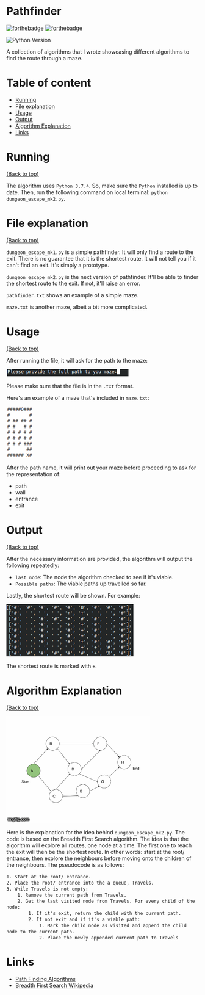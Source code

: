 # Pathfinder
[![forthebadge](https://forthebadge.com/images/badges/made-with-python.svg)](https://forthebadge.com)
[![forthebadge](https://forthebadge.com/images/badges/built-with-love.svg)](https://forthebadge.com)

![Python Version](https://img.shields.io/badge/Python-3.7.4-brightgreen) 

A collection of algorithms that I wrote showcasing different algorithms to find the route through a maze.


# Table of content

- [Running](#running)
- [File explanation](#file-explanation)
- [Usage](#usage)
- [Output](#output)
- [Algorithm Explanation](#algorithm-explanation)
- [Links](#links)

# Running
[(Back to top)](#table-of-content)

The algorithm uses `Python 3.7.4`. So, make sure the `Python` installed is up to date. Then, run the following command on local terminal:
`python dungeon_escape_mk2.py`.

# File explanation
[(Back to top)](#table-of-content)

`dungeon_escape_mk1.py` is a simple pathfinder. It will only find a route to the exit. There is no guarantee that it is the shortest route. It will not tell you if it can't find an exit. It's simply a prototype.

`dungeon_escape_mk2.py` is the next version of pathfinder. It'll be able to finder the shortest route to the exit. If not, it'll raise an error.

`pathfinder.txt` shows an example of a simple maze.

`maze.txt` is another maze, albeit a bit more complicated.

# Usage
[(Back to top)](#table-of-content)

After running the file, it will ask for the path to the maze:

![Screenshot asking for path](https://github.com/hannz88/Pathfinder/blob/master/Screenshots/pathname.png)

Please make sure that the file is in the `.txt` format. 

Here's an example of a maze that's included in `maze.txt`:

![Screenshot for maze](https://github.com/hannz88/Pathfinder/blob/master/Screenshots/maze.png)

After the path name, it will print out your maze before proceeding to ask for the representation of:
- path
- wall
- entrance
- exit

# Output
[(Back to top)](#table-of-content)

After the necessary information are provided, the algorithm will output the following repeatedly:
- `last node`: The node the algorithm checked to see if it's viable.
- `Possible paths`: The viable paths up travelled so far.

Lastly, the shortest route will be shown. For example:

![Screenshot for output](https://github.com/hannz88/Pathfinder/blob/master/Screenshots/output.png)

The shortest route is marked with `+`.

# Algorithm Explanation
[(Back to top)](#table-of-content)

![GIF of Breadth First Search](https://github.com/hannz88/Pathfinder/blob/master/Screenshots/breadthfirstsearch.gif)

Here is the explanation for the idea behind `dungeon_escape_mk2.py`. The code is based on the Breadth First Search algorithm. The idea is that the algorithm will explore all routes, one node at a time. The first one to reach the exit will then be the shortest route. In other words: start at the root/ entrance, then explore the neighbours before moving onto the children of the neighbours. The pseudocode is as follows:

```
1. Start at the root/ entrance.
2. Place the root/ entrance into the a queue, Travels.
3. While Travels is not empty:
    1. Remove the current path from Travels.
    2. Get the last visited node from Travels. For every child of the node:
        1. If it's exit, return the child with the current path.
        2. If not exit and if it's a viable path:
            1. Mark the child node as visited and append the child node to the current path.
            2. Place the newly appended current path to Travels
```

# Links
* [Path Finding Algorithms](https://medium.com/omarelgabrys-blog/path-finding-algorithms-f65a8902eb40)
* [Breadth First Search Wikipedia](https://en.wikipedia.org/wiki/Breadth-first_search)
